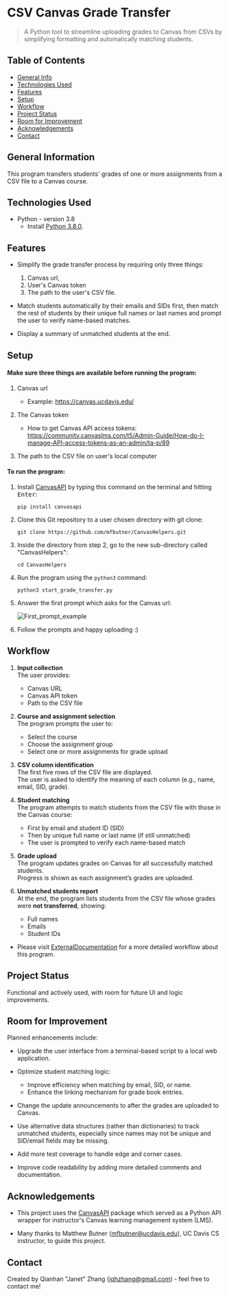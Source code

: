 # CSV Canvas Grade Transfer
> A Python tool to streamline uploading grades to Canvas from CSVs by simplifying formatting and automatically matching students.

## Table of Contents
* [General Info](#general-information)
* [Technologies Used](#technologies-used)
* [Features](#features)
* [Setup](#setup)
* [Workflow](#workflow)
* [Project Status](#project-status)
* [Room for Improvement](#room-for-improvement)
* [Acknowledgements](#acknowledgements)
* [Contact](#contact)
<!-- * [License](#license) -->


## General Information
This program transfers students' grades of one or more assignments from a CSV file to a Canvas course. 



## Technologies Used
- Python - version 3.8
  - Install [Python 3.8.0](https://www.python.org/downloads/release/python-380/).


## Features
- Simplify the grade transfer process by requiring only three things:
    1. Canvas url, 
    2. User's Canvas token
    3. The path to the user's CSV file. 


- Match students automatically by their emails and SIDs first, then match the rest of students by their
unique full names or last names and prompt the user to verify name-based matches.

- Display a summary of unmatched students at the end. 



## Setup
#### Make sure three things are available before running the program:
1. Canvas url 
    - Example: https://canvas.ucdavis.edu/
    
2. The Canvas token
    - How to get Canvas API access tokens: https://community.canvaslms.com/t5/Admin-Guide/How-do-I-manage-API-access-tokens-as-an-admin/ta-p/89

3. The path to the CSV file on user's local computer

#### To run the program:

1. Install [CanvasAPI](https://github.com/ucfopen/canvasapi) by typing this command on the terminal and hitting <kbd>Enter</kbd>:

    `pip install canvasapi`

2. Clone this Git repository to a user chosen directory with git clone:   

    `git clone https://github.com/mfbutner/CanvasHelpers.git`

3. Inside the directory from step 2, go to the new sub-directory called "CanvasHelpers":   

    `cd CanvasHelpers`
   
4. Run the program using the `python3` command:

    `python3 start_grade_transfer.py`

5. Answer the first prompt which asks for the Canvas url:

    ![First_prompt_example](./first_prompt.png)
    
6. Follow the prompts and happy uploading :)


## Workflow

1. **Input collection**  
   The user provides:
   - Canvas URL  
   - Canvas API token  
   - Path to the CSV file  

2. **Course and assignment selection**  
   The program prompts the user to:
   - Select the course  
   - Choose the assignment group  
   - Select one or more assignments for grade upload  

3. **CSV column identification**  
   The first five rows of the CSV file are displayed.  
   The user is asked to identify the meaning of each column (e.g., name, email, SID, grade).

4. **Student matching**  
   The program attempts to match students from the CSV file with those in the Canvas course:
   - First by email and student ID (SID)  
   - Then by unique full name or last name (if still unmatched)  
   - The user is prompted to verify each name-based match  

5. **Grade upload**  
   The program updates grades on Canvas for all successfully matched students.  
   Progress is shown as each assignment’s grades are uploaded.

6. **Unmatched students report**  
   At the end, the program lists students from the CSV file whose grades were **not transferred**, showing:
   - Full names  
   - Emails  
   - Student IDs  
- Please visit [ExternalDocumentation](./ExternalDocumentation) for a more detailed workflow about this program. 



## Project Status
Functional and actively used, with room for future UI and logic improvements.


## Room for Improvement
Planned enhancements include:
- Upgrade the user interface from a terminal-based script to a local web application.

- Optimize student matching logic:
  - Improve efficiency when matching by email, SID, or name.
  - Enhance the linking mechanism for grade book entries.

- Change the update announcements to after the grades are uploaded to Canvas.

- Use alternative data structures (rather than dictionaries) to track unmatched students, especially since names may not be unique and SID/email fields may be missing.
  
- Add more test coverage to handle edge and corner cases.

- Improve code readability by adding more detailed comments and documentation.



## Acknowledgements
- This project uses the [CanvasAPI](https://github.com/ucfopen/canvasapi) package which served as a Python API wrapper for
instructor's Canvas learning management system (LMS).   

- Many thanks to Matthew Butner (mfbutner@ucdavis.edu), UC Davis CS instructor, to guide this project.



## Contact
Created by Qianhan "Janet" Zhang (jqhzhang@gmail.com) - feel free to contact me!

